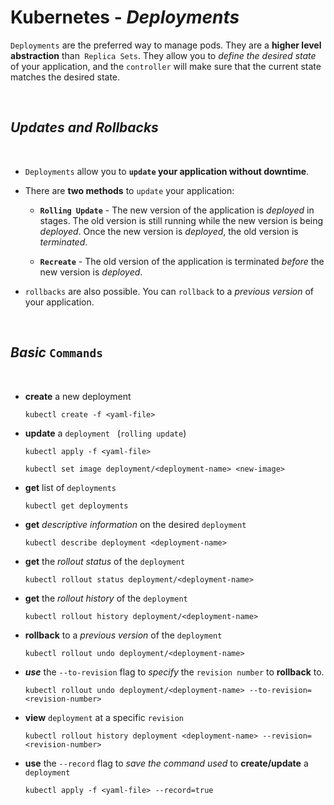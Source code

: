 # **Kubernetes** - ***Deployments***

`Deployments` are the preferred way to manage pods. They are a **higher level abstraction** than` Replica Sets`. They allow you to *define the desired state* of your application, and the `controller` will make sure that the current state matches the desired state. 

<br>

## ***Updates*** *and* ***Rollbacks***

<br>

* `Deployments` allow you to **`update` your application without downtime**.

* There are **two methods** to `update` your application:

  * **`Rolling Update`** - The new version of the application is *deployed* in stages. The old version is still running while the new version is being *deployed*. Once the new version is *deployed*, the old version is *terminated*.

  * **`Recreate`** - The old version of the application is terminated *before* the new version is *deployed*.

* `rollbacks` are also possible. You can `rollback` to a *previous version* of your application.

<br>

## ***Basic*** `Commands`

<br>

* **create** a new deployment

  ```shell
  kubectl create -f <yaml-file>
  ```

* **update** a `deployment` &nbsp; (`rolling update`)

  ```shell
  kubectl apply -f <yaml-file>
  ```

  ```shell
  kubectl set image deployment/<deployment-name> <new-image>
  ```

* **get** list of `deployments`

  ```shell
  kubectl get deployments
  ```

* **get** *descriptive information* on the desired `deployment`

  ```shell
  kubectl describe deployment <deployment-name>
  ```

* **get** the *rollout status* of the `deployment`

  ```shell
  kubectl rollout status deployment/<deployment-name>
  ```

* **get** the *rollout history* of the `deployment`

  ```shell
  kubectl rollout history deployment/<deployment-name>
  ```

* **rollback** to a *previous version* of the `deployment`

  ```shell
  kubectl rollout undo deployment/<deployment-name>
  ```

* ***use*** the `--to-revision` flag to *specify* the `revision number` to **rollback** to.

  ```shell
  kubectl rollout undo deployment/<deployment-name> --to-revision=<revision-number>
  ```

* **view** `deployment` at a specific `revision`

  ```shell
  kubectl rollout history deployment <deployment-name> --revision=<revision-number>
  ```

* **use** the `--record` flag to *save the command used* to **create/update** a `deployment`

  ```shell
  kubectl apply -f <yaml-file> --record=true
  ```


